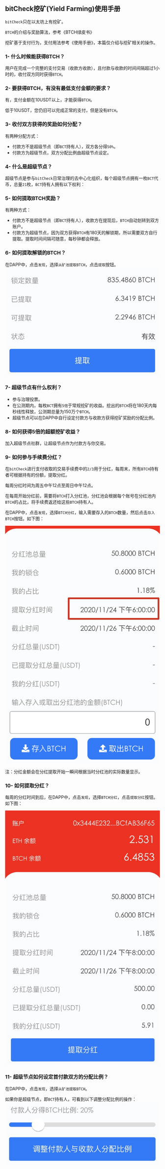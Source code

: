## bitCheck挖矿(Yield Farming)使用手册

`bitCheck`只在以太坊上有挖矿。

`BTCH`的介绍与奖励算法，参考《BTCH绿皮书》

挖矿基于支付行为，支付用法参考《使用手册》，本篇仅介绍与挖矿相关的操作。

### 1- 什么时候能获得BTCH？
用户在完成一个完整的支付交易（收款方收款），且付款与收款的时间间隔超过1小时的，收付双方同时获得`BTCH`。

### 2- 要获得BTCH，有没有最低支付金额的要求？
有，支付金额在10USDT以上，才能获得`BTCH`。

低于10USDT，您仍旧可以完成正常的支付，但是没有`BTCH`。

### 3- 收付双方获得的奖励如何分配？
有两种分配方式：
* 付款方不是超级节点（即`BCT`持有人），双方各分得`50%`。
* 付款方为超级节点，双方分配比例由超级节点设定。

### 4- 什么是超级节点？
超级节点是参与`bitCheck`日常治理的去中心化组织，每个超级节点拥有一枚`BCT`代币，总量`21`枚，`BCT`持有人拥有以下权利：

### 5- 如何提取BTCH奖励？
有两种方式：
* 付款方不是超级节点（即`BCT`持有人），收款方在提现后，`BTCH`自动划转到双方账户。
* 付款方为超级节点，因为双方获得`BTCH`有180天的解锁期，所以需要双方自行提取。提取时间间隔可随意，每秒钟都会释放。

### 6- 如何提取解锁的BTCH？
在DAPP中，点击`发现`，选择`从矿池提取BTCH`，点击`提取`按钮。
![如图11](https://github.com/bitcheck/documents/blob/master/%E4%B8%AD%E6%96%87/image/11.jpg?raw=true)

### 7- 超级节点有什么权利？
* 参与治理投票。
* 在公测期内，每枚`BCT`拥有`5倍`于常规挖矿的收益。挖出的`BTCH`将在180天内每秒线性释放，公测期总量为150万个`BTCH`。
* 超级节点可以在DAPP中自行设定付款方与收款方获得挖矿奖励的分配比例。

### 8- 如何获得5倍的超额挖矿收益？
加入超级节点社群，让超级节点作为付款方与你交易。

### 9- 如何参与手续费分红？
在`bitCheck`进行支付收取的交易手续费中的`2/3`用于分红，每周末，所有`BTCH`持有者可根据持有的份额，提取分红。

每周分红时间为周五中午12点至周日中午12点。

在每周开始分红前，需要将`BTCH`打入分红池，分红池会根据每个账号在分红池内`BTCH`的占比，将手续费返还给这些`BTCH`持有人。

在DAPP中，点击`发现`，选择`BTCH分红`，输入需要存入的`BTCH`数量，然后点击`存入BTCH`按钮。如下图：

![](https://github.com/bitcheck/documents/blob/master/%E4%B8%AD%E6%96%87/image/13.png?raw=true)

注：分红金额会在分红提取开始一瞬间根据当时分红池的实际数量显示。

### 10- 如何提取分红？
每周的分红时间到后，在DAPP中，点击`发现`，选择`BTCH分红`，点击`提取分红`按钮。如下图：

![](https://github.com/bitcheck/documents/blob/master/%E4%B8%AD%E6%96%87/image/14.jpg?raw=true)

### 11- 超级节点如何设定首付款双方的分配比例？
在DAPP中，点击`发现`，选择`从矿池提取BTCH`。

如果你是超级节点，即`BCT`持有人，可看到以下调整分配比例的操作：
![](https://github.com/bitcheck/documents/blob/master/%E4%B8%AD%E6%96%87/image/12.jpg?raw=true)